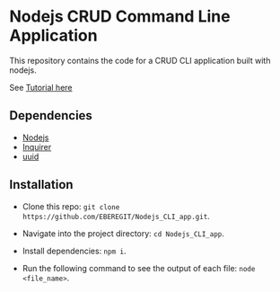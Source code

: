 # Nodejs CRUD Command Line Application
This repository contains the code for a CRUD CLI application built with nodejs.

See [Tutorial here]()

## Dependencies
- [Nodejs](https://nodejs.org/en/)
- [Inquirer](https://www.npmjs.com/package/inquirer)
- [uuid](https://www.npmjs.com/package/uuid)

## Installation
- Clone this repo: 
`git clone https://github.com/EBEREGIT/Nodejs_CLI_app.git`.

- Navigate into the project directory: 
`cd Nodejs_CLI_app`.

- Install dependencies: 
`npm i`.

- Run the following command to see the output of each file: 
`node <file_name>`.
